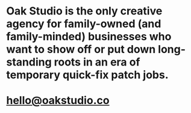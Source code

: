 # Oak Studio is the only **creative agency** for family-owned (and family-minded) businesses who want to show off or put down long-standing roots in an era of temporary quick-fix patch jobs.<br><br>hello@oakstudio.co